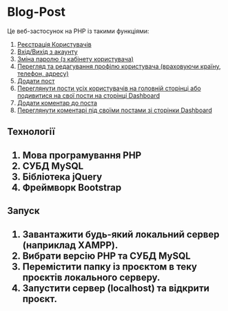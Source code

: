 <h1>Blog-Post</h1>

Це веб-застосунок на PHP із такими функціями:

1. <a href="">Реєстрація Користувачів</a>
2. <a href="">Вхід/Вихід з акаунту</a>
3. <a href="">Зміна паролю (з кабінету користувача)</a>
4. <a href="">Перегляд та редагування профілю користувача (враховуючи країну, телефон, адресу)</a>
5. <a href="">Додати пост</a>
6. <a href="">Переглянути пости усіх користувачів на головній сторінці або подивитися на свої пости на сторінці Dashboard</a>
7. <a href="">Додати коментар до поста</a>
8. <a href="">Переглянути коментарі під своїми постами зі сторінки Dashboard</a>

<h2>Технології<h2>
<ol>
    <li>Мова програмування PHP</li>
    <li>СУБД MySQL</li>
    <li>Бібліотека jQuery</li>
    <li>Фреймворк Bootstrap</li>
</ol>

<h2>Запуск<h2>
<ol>
    <li>Завантажити будь-який локальний сервер (наприклад XAMPP).</li>
    <li>Вибрати версію PHP та СУБД MySQL</li>
    <li>Перемістити папку із проєктом в теку проєктів локального серверу.</li>
    <li>Запустити сервер (localhost) та відкрити проєкт.</li>
</ol>
